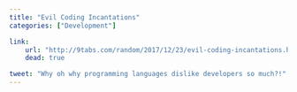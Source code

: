 ```yaml
---
title: "Evil Coding Incantations"
categories: ["Development"]

link:
    url: "http://9tabs.com/random/2017/12/23/evil-coding-incantations.html"
    dead: true

tweet: "Why oh why programming languages dislike developers so much?!"
---
```

